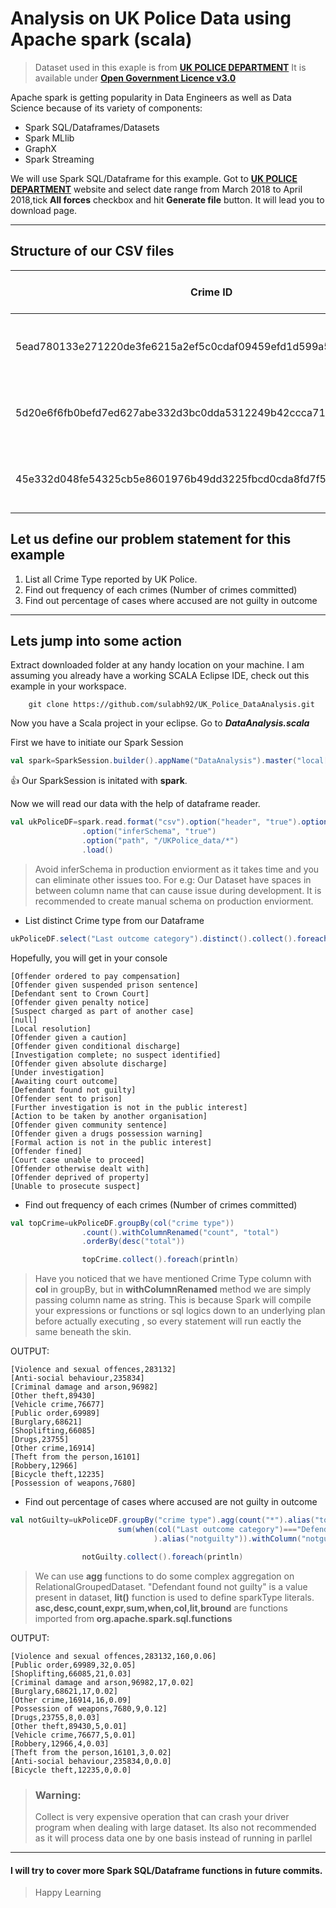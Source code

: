 # Analysis on UK Police Data using Apache spark (scala)

> Dataset used in this exaple is from [**UK POLICE DEPARTMENT**][1]
  It is available under [**Open Government Licence v3.0**](  https://www.nationalarchives.gov.uk/doc/open-government-licence/version/3/)

Apache spark is getting popularity in Data Engineers as well as Data Science because of its variety of components:

* Spark SQL/Dataframes/Datasets
* Spark MLlib
* GraphX
* Spark Streaming

We will use Spark SQL/Dataframe for this example. Got to [**UK POLICE DEPARTMENT**][1] website and select date range from March 2018 to April 2018,tick **All forces** checkbox and hit **Generate file** button. It will lead you to download page.
___
## Structure of our CSV files

Crime ID|Month|Reported by|Falls within|Longitude|Latitude|Location|LSOA code|LSOA name|Crime type|Last outcome category|Context
---|---|---|---|---|---|---|---|---|---|---|---
5ead780133e271220de3fe6215a2ef5c0cdaf09459efd1d599a5390f3aeb5c6a|2018-03|Avon and Somerset Constabulary|Avon and Somerset Constabulary|-2.511571|51.414895|On or near Orchard Close|E01014399|Bath and North East Somerset 001A|Vehicle crime|Under investigation|
5d20e6f6fb0befd7ed627abe332d3bc0dda5312249b42ccca71968a5440ba299|2018-03|Avon and Somerset Constabulary|Avon and Somerset Constabulary|-2.511571|51.414895|On or near Orchard Close|E01014399|Bath and North East Somerset 001A|Vehicle crime|Under investigation|
45e332d048fe54325cb5e8601976b49dd3225fbcd0cda8fd7f507b7fdf307fec|2018-03|Avon and Somerset Constabulary|Avon and Somerset Constabulary|-2.511571|51.414895|On or near Orchard Close|E01014399|Bath and North East Somerset 001A|Violence and sexual offences|Under investigation|

## Let us define our problem statement for this example

1. List all Crime Type reported by UK Police.
2. Find out frequency of each crimes (Number of crimes committed)
3. Find out percentage of cases where accused are not guilty in outcome
___

## Lets jump into some action

Extract downloaded folder at any handy location on your machine. I am assuming you already have a working SCALA Eclipse IDE, check out this example in your workspace.

```linux
	git clone https://github.com/sulabh92/UK_Police_DataAnalysis.git
```

Now you have a Scala project in your eclipse. Go to **_DataAnalysis.scala_**

First we have to initiate our Spark Session

```scala
val spark=SparkSession.builder().appName("DataAnalysis").master("local[*]").getOrCreate()
```
:+1: Our SparkSession is initated with **spark**.

Now we will read our data with the help of dataframe reader.

```scala
val ukPoliceDF=spark.read.format("csv").option("header", "true").option("mode", "FAILFAST")
				.option("inferSchema", "true")
				.option("path", "/UKPolice_data/*")
				.load()
```
> Avoid inferSchema in production enviorment as it takes time and you can eliminate other issues too. For e.g: Our Dataset have spaces in between column name that can cause issue during development.
> It is recommended to create manual schema on production enviorment.
* List distinct Crime type from our Dataframe

```scala
ukPoliceDF.select("Last outcome category").distinct().collect().foreach(println)
```
 Hopefully, you will get in your console
 ```
 [Offender ordered to pay compensation]
[Offender given suspended prison sentence]
[Defendant sent to Crown Court]
[Offender given penalty notice]
[Suspect charged as part of another case]
[null]
[Local resolution]
[Offender given a caution]
[Offender given conditional discharge]
[Investigation complete; no suspect identified]
[Offender given absolute discharge]
[Under investigation]
[Awaiting court outcome]
[Defendant found not guilty]
[Offender sent to prison]
[Further investigation is not in the public interest]
[Action to be taken by another organisation]
[Offender given community sentence]
[Offender given a drugs possession warning]
[Formal action is not in the public interest]
[Offender fined]
[Court case unable to proceed]
[Offender otherwise dealt with]
[Offender deprived of property]
[Unable to prosecute suspect]
 ```
* Find out frequency of each crimes (Number of crimes committed)

```scala
val topCrime=ukPoliceDF.groupBy(col("crime type"))
				.count().withColumnRenamed("count", "total")
				.orderBy(desc("total"))

				topCrime.collect().foreach(println)
```
> Have you noticed that we have mentioned Crime Type column with **col** in groupBy, but in **withColumnRenamed** method we are simply passing column name as string. This is because Spark will compile your expressions or functions or sql logics down to an underlying plan before actually executing , so every statement will run eactly the same beneath the skin.

OUTPUT:
```
[Violence and sexual offences,283132]
[Anti-social behaviour,235834]
[Criminal damage and arson,96982]
[Other theft,89430]
[Vehicle crime,76677]
[Public order,69989]
[Burglary,68621]
[Shoplifting,66085]
[Drugs,23755]
[Other crime,16914]
[Theft from the person,16101]
[Robbery,12966]
[Bicycle theft,12235]
[Possession of weapons,7680]
```

* Find out percentage of cases where accused are not guilty in outcome

```scala
val notGuilty=ukPoliceDF.groupBy("crime type").agg(count("*").alias("total"),
						sum(when(col("Last outcome category")==="Defendant found not guilty",lit(1)).otherwise(lit(0))
								).alias("notguilty")).withColumn("notguiltypercent", bround(col("notguilty")/col("total")*lit(100),2)).orderBy(desc("notguilty"),desc("total"))

				notGuilty.collect().foreach(println)
```

> We can use **agg** functions to do some complex aggregation on RelationalGroupedDataset. "Defendant found not guilty" is a value present in dataset, **lit()** function is used to define sparkType literals.
>**asc,desc,count,expr,sum,when,col,lit,bround** are functions imported from **org.apache.spark.sql.functions**

OUTPUT:

```
[Violence and sexual offences,283132,160,0.06]
[Public order,69989,32,0.05]
[Shoplifting,66085,21,0.03]
[Criminal damage and arson,96982,17,0.02]
[Burglary,68621,17,0.02]
[Other crime,16914,16,0.09]
[Possession of weapons,7680,9,0.12]
[Drugs,23755,8,0.03]
[Other theft,89430,5,0.01]
[Vehicle crime,76677,5,0.01]
[Robbery,12966,4,0.03]
[Theft from the person,16101,3,0.02]
[Anti-social behaviour,235834,0,0.0]
[Bicycle theft,12235,0,0.0]
```

> ### Warning:
> Collect is very expensive operation that can crash your driver program when dealing with large dataset. Its also not recommended as it will process data one by one basis instead of running in parllel

---
#### I will try to cover more Spark SQL/Dataframe functions in future commits. 
> Happy Learning

[1]:https://data.police.uk/data/

